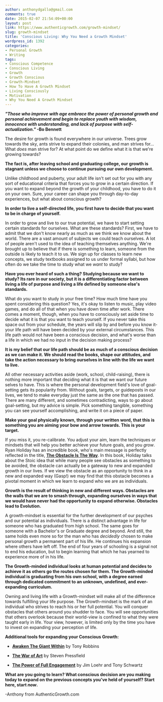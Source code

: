 ```yaml
---
author: anthonydgallo@gmail.com
comments: true
date: 2015-02-07 21:54:09+00:00
layout: post
link: https://www.authenticgrowth.com/growth-mindset/
slug: growth-mindset
title: 'Conscious Living: Why You Need a Growth Mindset'
wordpress_id: 1392
categories:
- Personal Growth
- Writing
tags:
- Conscious Competence
- Conscious Living
- Growth
- Growth Conscious
- Growth-Mindset
- How To Have A Growth Mindset
- Living Consciously
- Motivation
- Why You Need A Growth Mindset
---
```


**_"Those who improve with age embrace the power of personal growth and personal achievement and begin to replace youth with wisdom, innocence with understanding, and lack of purpose with self-actualization."_ -Bo Bennett**




The desire for growth is found everywhere in our universe. Trees grow towards the sky, ants strive to expand their colonies, and man strives for... What _does_ man strive for? At what point do we define what it is that we're growing towards?


**The fact is, after leaving school and graduating college, our growth is stagnant unless we choose to continue pursuing our own development.**


Unlike childhood and puberty, your adult life isn't set out for you with any sort of educational criteria that forces you to grow in a certain direction. If you want to expand beyond the growth of your childhood, you have to do it on your own. Sure, your career can shape you through day-to-day experiences, but what about conscious growth?


**In order to live a self-directed life, you first have to decide that you want to be in charge of yourself.**


In order to grow and live to our true potential, we have to start setting certain standards for ourselves. What are these standards? First, we have to admit that we don't know nearly as much as we think we know about the world. There are a vast amount of subjects we could teach ourselves. A lot of people aren't used to the idea of teaching themselves anything. We're brought up to believe that if there is something to learn, someone from the outside is likely to teach it to us. We sign up for classes to learn new concepts, we study textbooks assigned to us under formal syllabi, but how often do we take the time to study what we _want_ to study?


**Have you ever heard of such a thing? Studying because we want to study? Its rare in our society, but it is a differentiating factor between living a life of purpose and living a life defined by someone else's standards.**
<!-- more -->


What do you want to study in your free time? How much time have you spent considering this question? Yes, it's okay to listen to music, play video games, and do all of that when you have down time after work. There comes a moment, though, when you have to consciously set aside time to decide what it is that you want to teach yourself. If you never take this space out from your schedule, the years will slip by and before you know it- your life path will have been decided by your external circumstances. This life path would not have been a conscious decision, and what's worse than a life in which we had no input in the decision making process?


**It is my belief that our life path should be as much of a conscious decision as we can make it. We should read the books, shape our attitudes, and take the action necessary to bring ourselves in line with the life we want to live.**


All other necessary activities aside (work, school, child-raising), there is nothing more important that deciding what it is that we want our future selves to have. This is where the personal development field's love of goal-setting gets its popularity from. Without goals, targets, or guideposts in our lives, we tend to make everyday just the same as the one that has passed. There are many different, and sometimes contradicting, ways to go about goal-setting, but my advice is simple. Pick something tangible, something you can see yourself accomplishing, and write it on a piece of paper.


**Make your goal physically known, through your written word, that this is something you are aiming your bow and arrow towards. This is your target.**


If you miss it, you re-calibrate. You adjust your aim, learn the techniques or mindsets that will help you better achieve your future goals, and you _grow_. Ryan Holiday has an incredible book, who's main message is perfectly reflected in the title, [**The Obstacle Is The Way**](http://amzn.to/1yUoppA). In this book, Holiday talks about the Stoic idea that while many people see obstacles as something to be avoided, the obstacle can actually be a gateway to new and expanded growth in our lives. If we view the obstacle as an opportunity to think in a new and expanded way (Gasp!) we may find that this obstacle becomes a pivotal moment in which we learn to expand who we are as individuals.


**Growth is the result of thinking in new and different ways. Obstacles are the walls that we are to smash through, expanding ourselves in ways that we would have never had the opportunity to expand otherwise. Obstacles lead to Evolution.**


A growth-mindset is essential for the further development of our psyches and our potential as individuals. There is a distinct advantage in life for someone who has graduated from high school. The same goes for someone with a Bachelor's or Graduate degree and beyond. And still, the same holds even more so for the man who has _decidedly_ chosen to make personal growth a permanent part of his life. He continues his expansion where others have left off. The end of four years of schooling is a signal not to end his education, but to begin learning that which he has yearned to experience more of in his life.


**The Growth-minded individual looks at human potential and decides to achieve it as others go the routes chosen for them. The Growth-minded individual is graduating from his own school, with a degree earned through dedicated commitment to an unknown, undefined, and ever-expanding curriculum.**


Owning and living life with a Growth-mindset will make all of the difference towards fulfilling your life purpose. The Growth-mindset is the mark of an individual who strives to reach his or her full potential. You will conquer obstacles that others around you shudder to face. You will see opportunities that others overlook because their world-view is confined to what they were taught early in life. Your view, however, is limited only by the time you have to invest on expanding your perception of life.




**Additional tools for expanding your Conscious Growth:**






 	
  * **[Awaken The Giant Within](http://amzn.to/1PiVhzB)** by Tony Robbins

 	
  * **[The War of Art](http://smile.amazon.com/gp/product/1936891026?ie=UTF8&linkCode=as2&camp=1634&creative=6738&tag=escapicom-20&creativeASIN=1936891026)** by Steven Pressfield

 	
  * **[The Power of Full Engagement](http://smile.amazon.com/gp/product/0743226755?ie=UTF8&linkCode=as2&camp=1634&creative=6738&tag=escapicom-20&creativeASIN=0743226755)** by Jim Loehr and Tony Schwartz


**What are you going to learn? What conscious decision are you making today to expand on the previous concepts you've held of yourself? Start here, start _now_.**

-Anthony from AuthenticGrowth.com
